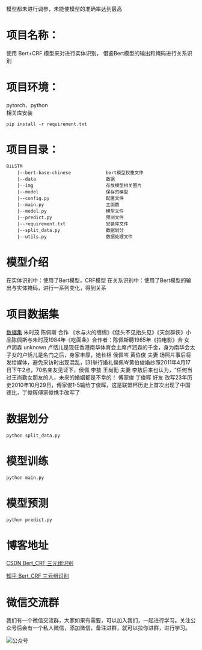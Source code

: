 模型都未进行调参，未能使模型的准确率达到最高

# 项目名称：
使用 Bert+CRF 模型来对进行实体识别，
借鉴Bert模型的输出和掩码进行关系识别

# 项目环境：
pytorch、python   
相关库安装
```
pip install -r requirement.txt
```

# 项目目录：
```
BiLSTM
    |--bert-base-chinese             bert模型权重文件
    |--data                          数据
    |--img                           存放模型相关图片 
    |--model                         保存的模型
    |--config.py                     配置文件
    |--main.py                       主函数
    |--model.py                      模型文件
    |--predict.py                    预测文件
    |--requirement.txt               安装库文件
    |--split_data.py                 数据划分
    |--utils.py                      数据处理文件
```

# 模型介绍
在实体识别中：使用了Bert模型，CRF模型
在关系识别中：使用了Bert模型的输出与实体掩码，进行一系列变化，得到关系

# 项目数据集
[数据集](https://github.com/buppt//raw/master/data/people-relation/train.txt)
朱时茂	陈佩斯	合作	《水与火的缠绵》《低头不见抬头见》《天剑群侠》小品陈佩斯与朱时茂1984年《吃面条》合作者：陈佩斯聽1985年《拍电影》合
女	卢润森	unknown	卢恬儿是现任香港南华体育会主席卢润森的千金，身为南华会太子女的卢恬儿是名门之后，身家丰厚，她长相
侯佩岑	黄伯俊	夫妻	场照片事后将发给媒体，避免采访时出现混乱，[3]举行婚礼侯佩岑黄伯俊婚纱照2011年4月17日下午2点，70名亲友见证下，侯佩
李敖	王尚勤	夫妻	李敖后来也认为，“任何当过王尚勤女朋友的人，未来的婚姻都是不幸的！
傅家俊	丁俊晖	好友	改写23年历史2010年10月29日，傅家俊1-5输给丁俊晖，这是联盟杯历史上首次出现了中国德比，丁俊晖傅家俊携手改写了


# 数据划分
`python split_data.py`

# 模型训练
`python main.py`

# 模型预测
`python predict.py`

# 博客地址

[CSDN Bert_CRF 三元组识别](https://blog.csdn.net/qq_48764574/article/details/132344244)

[知乎 Bert_CRF 三元组识别](https://zhuanlan.zhihu.com/p/651639890)

# 微信交流群
我们有一个微信交流群，大家如果有需要，可以加入我们，一起进行学习。关注公众号后会有一个私人微信，添加微信，备注进群，就可以拉你进群，进行学习。

![公众号](img/公众号.jpg)   
